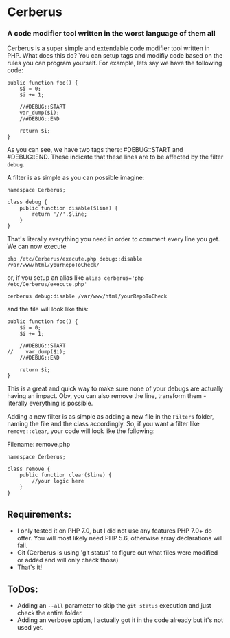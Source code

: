 Cerberus
==========

### A code modifier tool written in the worst language of them all

Cerberus is a super simple and extendable code modifier tool written in PHP. What does this do? You can setup tags and modifiy code based on the rules you can program yourself. For example, lets say we have the following code:

```
public function foo() {
    $i = 0;
    $i += 1;

    //#DEBUG::START
    var_dump($i);
    //#DEBUG::END

    return $i;
}
```

As you can see, we have two tags there: #DEBUG::START and #DEBUG::END. These indicate that these lines are to be affected by the filter `debug`.

A filter is as simple as you can possible imagine:

```
namespace Cerberus;

class debug {
    public function disable($line) {
        return '//'.$line;
    }
}
```

That's literally everything you need in order to comment every line you get. We can now execute

`php /etc/Cerberus/execute.php debug::disable /var/www/html/yourRepoToCheck/`

or, if you setup an alias like `alias cerberus='php /etc/Cerberus/execute.php'`

`cerberus debug:disable /var/www/html/yourRepoToCheck`

and the file will look like this:

```
public function foo() {
    $i = 0;
    $i += 1;

    //#DEBUG::START
//    var_dump($i);
    //#DEBUG::END

    return $i;
}
```

This is a great and quick way to make sure none of your debugs are actually having an impact. Obv, you can also remove the line, transform them - literally everything is possible.

Adding a new filter is as simple as adding a new file in the `Filters` folder, naming the file and the class accordingly. So, if you want a filter like `remove::clear`, your code will look like the following:

Filename: remove.php
```
namespace Cerberus;

class remove {
    public function clear($line) {
        //your logic here
    }
}
```

## Requirements:
 - I only tested it on PHP 7.0, but I did not use any features PHP 7.0+ do offer. You will most likely need PHP 5.6, otherwise array declarations will fail.
 - Git (Cerberus is using 'git status' to figure out what files were modified or added and will only check those)
 - That's it!

## ToDos:

- Adding an `--all` parameter to skip the `git status` execution and just check the entire folder.
- Adding an verbose option, I actually got it in the code already but it's not used yet.